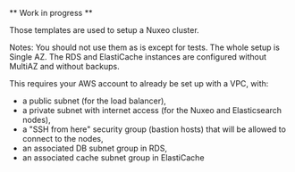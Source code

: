 ** Work in progress **

Those templates are used to setup a Nuxeo cluster.

Notes:
You should not use them as is except for tests.
The whole setup is Single AZ.
The RDS and ElastiCache instances are configured without MultiAZ and without backups.

This requires your AWS account to already be set up with a VPC, with:
- a public subnet (for the load balancer),
- a private subnet with internet access (for the Nuxeo and Elasticsearch nodes),
- a "SSH from here" security group (bastion hosts) that will be allowed to connect to the nodes,
- an associated DB subnet group in RDS,
- an associated cache subnet group in ElastiCache

